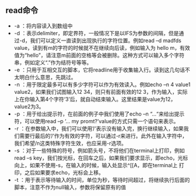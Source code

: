 ## read命令

* -a ：将内容读入到数组中
* -d ：表示delimiter，即定界符，一般情况下是以IFS为参数的间隔，但是通过-d，我们可以定义一直读到出现执行的字符位置。例如read –d madfds value，读到有m的字符的时候就不在继续向后读，例如输入为 hello m，有效值为“hello”，请注意m前面的空格等会被删除。这种方式可以输入多个字符串，例如定义“.”作为结符号等等。
* -e ：只用于互相交互的脚本，它将readline用于收集输入行。读到这几句话不太明白什么意思，先跳过。
* -n ：用于限定最多可以有多少字符可以作为有效读入。例如echo –n 4 value1 value2，如果我们试图输入12 34，则只有前面有效的12 3，作为输入，实际上在你输入第4个字符‘3’后，就自动结束输入。这里结果是value为12，value2为3。
* -p ：用于给出提示符，在前面的例子中我们使用了echo –n “…“来给出提示符，可以使用read –p ‘… my promt?’value的方式只需一个语句来表示。
* -r ：在参数输入中，我们可以使用’/’表示没有输入完，换行继续输入，如果我们需要行最后的’/’作为有效的字符，可以通过-r来进行。此外在输入字符中，我们希望/n这类特殊字符生效，也应采用-r选项。
* -s ：对于一些特殊的符号，例如箭头号，不将他们在terminal上打印，例如read –s key，我们按光标，在回车之后，如果我们要求显示，即echo，光标向上，如果不使用-s，在输入的时候，输入处显示^[[A，即在terminal上 打印，之后如果要求echo，光标会上移。
* -t ：用于表示等待输入的时间，单位为秒，等待时间超过，将继续执行后面的脚本，注意不作为null输入，参数将保留原有的值